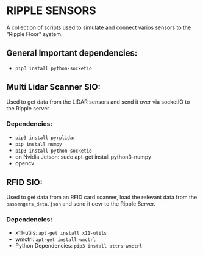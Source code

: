 # RIPPLE SENSORS

A collection of scripts used to simulate and connect varios sensors to the "Ripple Floor" system.  

## General Important dependencies:
 - `pip3 install python-socketio`

## Multi Lidar Scanner SIO:
Used to get data from the LIDAR sensors and send it over via socketIO to the Ripple server  
### Dependencies:
- `pip3 install pyrplidar`
- `pip install numpy`
- `pip3 install python-socketio`
- on Nvidia Jetson: sudo apt-get install python3-numpy
- opencv

## RFID SIO:
Used to get data from an RFID card scanner, load the relevant data from the `passengers_data.json` and send it oevr to the Ripple Server.

### Dependencies:
- x11-utils: `apt-get install x11-utils` 
- wmctrl: `apt-get install wmctrl` 
- Python Dependencies: `pip3 install attrs wmctrl`

